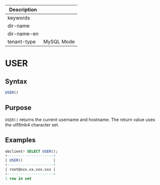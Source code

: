 | Description   |                 |
|---------------|-----------------|
| keywords      |                 |
| dir-name      |                 |
| dir-name-en   |                 |
| tenant-type   | MySQL Mode      |

# USER

## Syntax

```sql
USER()
```

## Purpose

`USER()` returns the current username and hostname. The return value uses the utf8mb4 character set.

## Examples

```sql
obclient> SELECT USER();
+---------------------+
| USER()              |
+---------------------+
| root@xxx.xx.xxx.xxx |
+---------------------+
1 row in set
```
